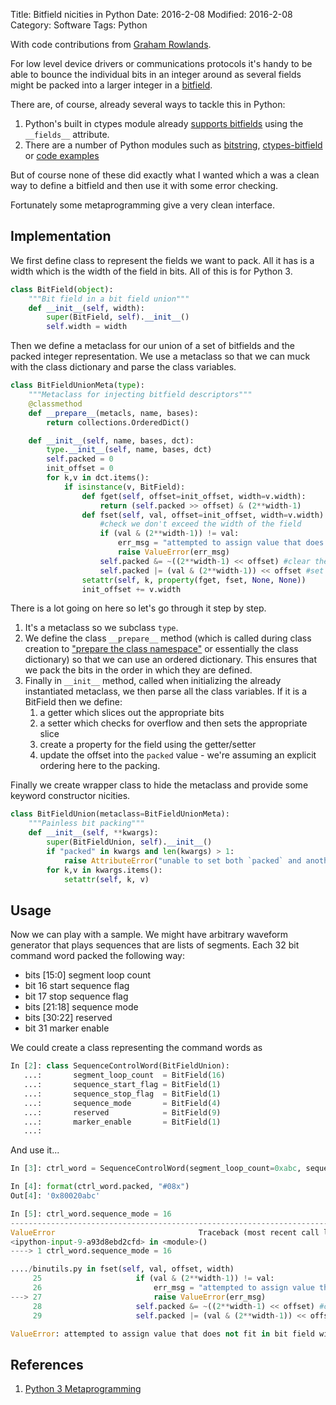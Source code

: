 Title: Bitfield nicities in Python
Date: 2016-2-08
Modified: 2016-2-08
Category: Software
Tags: Python

With code contributions from [Graham Rowlands](http://www.grahamerowlands.com/).

For low level device drivers or communications protocols it's handy to be able
to bounce the individual bits in an integer around as several fields might be packed into a larger
integer in a [bitfield](https://en.wikipedia.org/wiki/Bit_field).

There are, of course, already several ways to tackle this in Python:

1. Python's built in ctypes module already [supports
bitfields](https://docs.python.org/3.5/library/ctypes.html#structures-and-unions)
using the `__fields__` attribute.
1. There are a number of Python modules such as [bitstring](http://scott-griffiths.github.io/bitstring/), [ctypes-bitfield](https://pypi.python.org/pypi/ctypes-bitfield) or [code examples](http://code.activestate.com/recipes/113799/)

But of course none of these did exactly what I wanted which a was a clean way to
define a bitfield and then use it with some error checking.

Fortunately some metaprogramming give a very clean interface.

## Implementation

We first define class to represent the fields we want to pack.  All it has is a
width which is the width of the field in bits. All of this is for Python 3.

```python
class BitField(object):
    """Bit field in a bit field union"""
    def __init__(self, width):
        super(BitField, self).__init__()
        self.width = width
```

Then we define a metaclass for our union of a set of bitfields and the packed
integer representation. We use a metaclass so that we can muck with the class
dictionary and parse the class variables.

```python
class BitFieldUnionMeta(type):
    """Metaclass for injecting bitfield descriptors"""
    @classmethod
    def __prepare__(metacls, name, bases):
        return collections.OrderedDict()

    def __init__(self, name, bases, dct):
        type.__init__(self, name, bases, dct)
        self.packed = 0
        init_offset = 0
        for k,v in dct.items():
            if isinstance(v, BitField):
                def fget(self, offset=init_offset, width=v.width):
                    return (self.packed >> offset) & (2**width-1)
                def fset(self, val, offset=init_offset, width=v.width):
                    #check we don't exceed the width of the field
                    if (val & (2**width-1)) != val:
                        err_msg = "attempted to assign value that does not fit in bit field width {:d}".format(width)
                        raise ValueError(err_msg)
                    self.packed &= ~((2**width-1) << offset) #clear the field
                    self.packed |= (val & (2**width-1)) << offset #set the field
                setattr(self, k, property(fget, fset, None, None))
                init_offset += v.width
```

There is a lot going on here so let's go through it step by step.

1. It's a metaclass so we subclass `type`.
1. We define the class `__prepare__` method (which is called during class
creation to ["prepare the class
namespace"](https://docs.python.org/3/reference/datamodel.html#preparing-the-class-namespace)
or essentially the class dictionary) so that we can use an ordered dictionary.
This ensures that we pack the bits in the order in which they are defined.
1. Finally in `__init__` method, called when initializing the already instantiated metaclass, we then parse all the class variables.  If it is a BitField then we define:
    1. a getter which slices out the appropriate bits
    1. a setter which checks for overflow and then sets the appropriate slice
    1. create a property for the field using the getter/setter
    1. update the offset into the `packed` value - we're assuming an explicit ordering here to the packing.

Finally we create wrapper class to hide the metaclass and provide some keyword constructor nicities.

```python
class BitFieldUnion(metaclass=BitFieldUnionMeta):
    """Painless bit packing"""
    def __init__(self, **kwargs):
        super(BitFieldUnion, self).__init__()
        if "packed" in kwargs and len(kwargs) > 1:
            raise AttributeError("unable to set both `packed` and another bit field")
        for k,v in kwargs.items():
            setattr(self, k, v)
```

## Usage

Now we can play with a sample. We might have arbitrary waveform generator that plays sequences that are lists of segments.  Each 32 bit command word packed the following way:

* bits [15:0] segment loop count
* bit 16 start sequence flag
* bit 17 stop sequence flag
* bits [21:18] sequence mode
* bits [30:22] reserved
* bit 31 marker enable

We could create a class representing the command words as

```python
In [2]: class SequenceControlWord(BitFieldUnion):
   ...:       segment_loop_count  = BitField(16)
   ...:       sequence_start_flag = BitField(1)
   ...:       sequence_stop_flag  = BitField(1)
   ...:       sequence_mode       = BitField(4)
   ...:       reserved            = BitField(9)
   ...:       marker_enable       = BitField(1)
   ...:     
```

And use it...

```python
In [3]: ctrl_word = SequenceControlWord(segment_loop_count=0xabc, sequence_stop_flag=1, marker_enable=1)

In [4]: format(ctrl_word.packed, "#08x")
Out[4]: '0x80020abc'

In [5]: ctrl_word.sequence_mode = 16
---------------------------------------------------------------------------
ValueError                                Traceback (most recent call last)
<ipython-input-9-a93d8ebd2cfd> in <module>()
----> 1 ctrl_word.sequence_mode = 16

..../binutils.py in fset(self, val, offset, width)
     25                     if (val & (2**width-1)) != val:
     26                         err_msg = "attempted to assign value that does not fit in bit field width {:d}".format(width)
---> 27                         raise ValueError(err_msg)
     28                     self.packed &= ~((2**width-1) << offset) #clear the field
     29                     self.packed |= (val & (2**width-1)) << offset #set the field

ValueError: attempted to assign value that does not fit in bit field width 4

```

## References
1. [Python 3 Metaprogramming](http://www.dabeaz.com/py3meta/Py3Meta.pdf)
